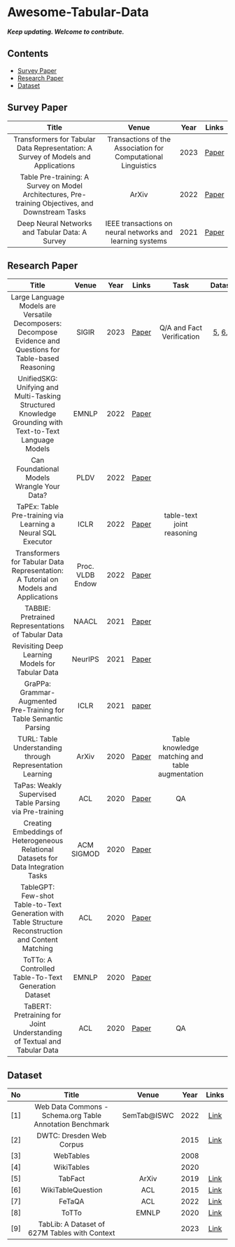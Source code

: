 # Awesome-Tabular-Data
_**Keep updating. Welcome to contribute.**_

## Contents
- [Survey Paper](#survey)
- [Research Paper](#research_paper)
- [Dataset](#dataset)

## <span id = "survey"> **Survey Paper** </span>
| Title | Venue | Year |Links |
| :--------------------: | :-------------: | :-----: | :-------: |
| Transformers for Tabular Data Representation: A Survey of Models and Applications | Transactions of the Association for Computational Linguistics | 2023 | [Paper](https://www.semanticscholar.org/paper/Transformers-for-Tabular-Data-Representation%3A-A-of-Badaro-Saeed/18ff1542d5a2a4490c7b3f21522bf1343889f700) |
| Table Pre-training: A Survey on Model Architectures, Pre-training Objectives, and Downstream Tasks | ArXiv | 2022 | [Paper](https://www.semanticscholar.org/paper/Table-Pre-training%3A-A-Survey-on-Model-Pretraining-Dong-Cheng/49f4b4ca86e574c7ec688cfd45d2e17ff079c313) |
| Deep Neural Networks and Tabular Data: A Survey | IEEE transactions on neural networks and learning systems | 2021 | [Paper](https://pubmed.ncbi.nlm.nih.gov/37015381/) |



## <span id = "research_paper"> **Research Paper** </span>
| Title | Venue | Year |Links | Task | Dataset |
| :--------------------: | :-------------: | :-----: | :-------: | :--------: | :--------: |
| Large Language Models are Versatile Decomposers: Decompose Evidence and Questions for Table-based Reasoning | SIGIR | 2023 | [Paper](https://arxiv.org/pdf/2301.13808v3.pdf) | Q/A and Fact Verification | [5](#TabFact), [6](#WikiTableQuestion), [7](#FeTaQA) |
| UnifiedSKG: Unifying and Multi-Tasking Structured Knowledge Grounding with Text-to-Text Language Models | EMNLP | 2022 | [Paper](https://arxiv.org/abs/2201.05966) |  |  |
| Can Foundational Models Wrangle Your Data? | PLDV | 2022 | [Paper](https://www.vldb.org/pvldb/vol16/p738-narayan.pdf) |  |  |
| TaPEx: Table Pre-training via Learning a Neural SQL Executor | ICLR | 2022 | [Paper](https://paperswithcode.com/paper/tapex-table-pre-training-via-learning-a) | table-text joint reasoning |  |
| Transformers for Tabular Data Representation: A Tutorial on Models and Applications | Proc. VLDB Endow | 2022 | [Paper](https://www.vldb.org/pvldb/vol15/p3746-badaro.pdf) |  |  |
| TABBIE: Pretrained Representations of Tabular Data | NAACL | 2021 | [Paper](https://www.semanticscholar.org/paper/TABBIE%3A-Pretrained-Representations-of-Tabular-Data-Iida-Thai/386bfd0e411dee4f512a8737c55dd84846981182) |  |  |
| Revisiting Deep Learning Models for Tabular Data | NeurIPS | 2021 | [Paper](https://www.semanticscholar.org/paper/Revisiting-Deep-Learning-Models-for-Tabular-Data-Gorishniy-Rubachev/79144d57d8145834bca9ca11c9327d15204ba872) |  |  |
| GraPPa: Grammar-Augmented Pre-Training for Table Semantic Parsing | ICLR | 2021 | [paper](https://www.semanticscholar.org/paper/GraPPa%3A-Grammar-Augmented-Pre-Training-for-Table-Yu-Wu/8b2cbb2f101b025c16e12d0d7628f65e5378e10d) |  |  |
| TURL: Table Understanding through Representation Learning | ArXiv | 2020 | [Paper](https://www.semanticscholar.org/paper/TURL%3A-Table-Understanding-through-Representation-Deng-Sun/5b3d791caf682998bbd96ce08a98bfc95a86b3a6) | Table knowledge matching and table augmentation |  |
| TaPas: Weakly Supervised Table Parsing via Pre-training | ACL | 2020 | [Paper](https://www.semanticscholar.org/paper/TaPas%3A-Weakly-Supervised-Table-Parsing-via-Herzig-Nowak/52cb05d721688cb766c6e282e9d55c3b8e3dc0cf) | QA |  |
| Creating Embeddings of Heterogeneous Relational Datasets for Data Integration Tasks | ACM SIGMOD | 2020 | [Paper](https://www.semanticscholar.org/paper/Creating-Embeddings-of-Heterogeneous-Relational-for-Cappuzzo-Papotti/6eb4d128282b4e07eccdb0a0b6fe54006f63ba4c) |  |  |
| TableGPT: Few-shot Table-to-Text Generation with Table Structure Reconstruction and Content Matching | ACL | 2020 | [Paper](https://www.semanticscholar.org/paper/TableGPT%3A-Few-shot-Table-to-Text-Generation-with-Gong-Sun/7e57f8aeed2074ea0a943c619cac4a78f28628f4) |  |  |
| ToTTo: A Controlled Table-To-Text Generation Dataset | EMNLP | 2020 | [Paper](https://aclanthology.org/2020.emnlp-main.89.pdf) |  |  |
| TaBERT: Pretraining for Joint Understanding of Textual and Tabular Data | ACL | 2020 | [Paper](https://www.semanticscholar.org/paper/TaBERT%3A-Pretraining-for-Joint-Understanding-of-and-Yin-Neubig/a5b1d1cab073cb746a990b37d42dc7b67763f881) | QA |  |




## <span id = "dataset"> **Dataset** </span>
| No | Title | Venue | Year |Links |
| :--: | :--------------------: | :-------------: | :-----: | :-------: |
| <span id = "WDC">[1]</span> | Web Data Commons - Schema.org Table Annotation Benchmark | SemTab@ISWC | 2022 | [Link](https://github.com/wbsg-uni-mannheim/wdc-sotab) |
| <span id = "DWTC">[2]</span> | DWTC: Dresden Web Corpus |  | 2015 | [Link](https://wwwdb.inf.tu-dresden.de/misc/dwtc) |
| <span id = "WebT">[3]</span> | WebTables |  | 2008 |  |
| <span id = "WikiT">[4]</span> | WikiTables |  | 2020 |  |
| <span id = "TabFact">[5]</span> | TabFact | ArXiv | 2019 | [Link](https://www.semanticscholar.org/paper/TabFact%3A-A-Large-scale-Dataset-for-Table-based-Fact-Chen-Wang/ee4e24bdedd4d2e4be977bd0ca9f68a06ebb4d96) |
| <span id = "WikiTableQuestion">[6]</span> | WikiTableQuestion | ACL | 2015 | [Link](https://ppasupat.github.io/WikiTableQuestions/) |
| <span id = "FeTaQA">[7]</span> | FeTaQA | ACL | 2022 | [Link](https://aclanthology.org/2022.tacl-1.3/) |
| <span id = "ToTTo">[8]</span> | ToTTo | EMNLP | 2020 | [Link](https://paperswithcode.com/paper/totto-a-controlled-table-to-text-generation) |
| <span id = "TabLib">[9]</span> | TabLib: A Dataset of 627M Tables with Context | | 2023 | [Link](https://arxiv.org/pdf/2310.07875.pdf) |
